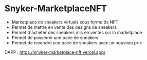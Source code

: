 # Snyker-MarketplaceNFT

- Marketplace de sneakers virtuels sous forme de NFT
- Permet de mettre en vente des designs de sneakers
- Permet d'acheter des sneakers mis en ventes sur la marketplace
- Permet de posséder une paire de sneakers
- Permet de revendre une paire de sneakers avec un nouveau prix

DAPP : https://snyker-marketplace-nft.vercel.app/
